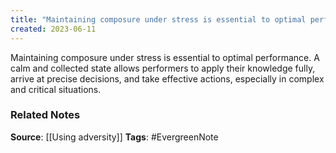 ```yaml
---
title: "Maintaining composure under stress is essential to optimal performance"
created: 2023-06-11
---
```


Maintaining composure under stress is essential to optimal performance. A calm and collected state allows performers to apply their knowledge fully, arrive at precise decisions, and take effective actions, especially in complex and critical situations.

### Related Notes
**Source**: [[Using adversity]]
**Tags**: #EvergreenNote

